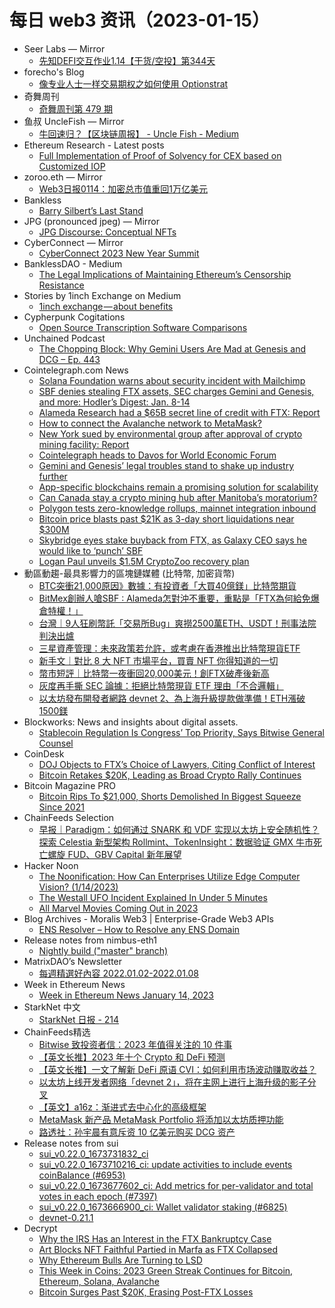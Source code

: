 # 每日 web3 资讯（2023-01-15）

- Seer Labs — Mirror
  - [先知DEFI交互作业1.14【干货/空投】第344天](https://mirror.xyz/seerlabs.eth/hYNN3ZUmm7wId1unjzdGRadp1T_l0FrEgmOY3BsJ4g0)
- forecho's Blog
  - [像专业人士一样交易期权之如何使用 Optionstrat](https://blog.forecho.com/how-to-trade-options-like-a-pro-with-optionstrat.html)
- 奇舞周刊
  - [奇舞周刊第 479 期](https://weekly.75.team/issue479.html)
- 鱼叔 UncleFish — Mirror
  - [牛回速归？【区块链周报】 - Uncle Fish - Medium](https://mirror.xyz/0xA6DDeA5E7a4eF5c680200BF37984A06c6CFb123D/xepYbdYfal6HZ38svCmZv-GOY1S6TBZrJx2iGTCF78I)
- Ethereum Research - Latest posts
  - [Full Implementation of Proof of Solvency for CEX based on Customized IOP](https://ethresear.ch/t/full-implementation-of-proof-of-solvency-for-cex-based-on-customized-iop/14596/4)
- zoroo.eth — Mirror
  - [Web3日报0114：加密总市值重回1万亿美元](https://mirror.xyz/zoroo.eth/x3v0qF16qtDbLX94SzN1ioh2pGLQiTCoHYaY5E_-bf8)
- Bankless
  - [Barry Silbert’s Last Stand](https://newsletter.banklesshq.com/p/barry-silberts-last-stand)
- JPG (pronounced jpeg) — Mirror
  - [JPG Discourse: Conceptual NFTs](https://jpg.mirror.xyz/kKJyagdqxo2vDOB6mtQRu9_-jpZ1LiVNX02BmSJU4DQ)
- CyberConnect — Mirror
  - [CyberConnect 2023 New Year Summit](https://mirror.xyz/cyberlab.eth/knI0ySrSRyROh29YSQh_kZYRtSJYZ59e1Xk62dCdFP0)
- BanklessDAO - Medium
  - [The Legal Implications of Maintaining Ethereum’s Censorship Resistance](https://medium.com/bankless-dao/the-legal-implications-of-maintaining-ethereums-censorship-resistance-442c56e9fdd?source=rss----2e8b6adb479c---4)
- Stories by 1inch Exchange on Medium
  - [1inch exchange — about benefits](https://1inch-exchange.medium.com/1inch-exchange-about-benefits-cbe530359507?source=rss-c4f4cadf8a31------2)
- Cypherpunk Cogitations
  - [Open Source Transcription Software Comparisons](https://blog.lopp.net/open-source-transcription-software-comparisons/)
- Unchained Podcast
  - [The Chopping Block: Why Gemini Users Are Mad at Genesis and DCG – Ep. 443](https://unchainedpodcast.com/the-chopping-block-why-gemini-users-are-mad-at-genesis-and-dcg-ep-443/)
- Cointelegraph.com News
  - [Solana Foundation warns about security incident with Mailchimp](https://cointelegraph.com/news/solana-foundation-warns-about-security-incident-with-mailchimp)
  - [SBF denies stealing FTX assets, SEC charges Gemini and Genesis, and more: Hodler’s Digest: Jan. 8-14](https://cointelegraph.com/magazine/sbf-denies-stealing-ftx-sec-charges-gemini-genesis-hodlers-digest-jan-8-14/)
  - [Alameda Research had a $65B secret line of credit with FTX: Report](https://cointelegraph.com/news/alameda-research-had-a-65b-secret-line-of-credit-with-ftx-report)
  - [How to connect the Avalanche network to MetaMask?](https://cointelegraph.com/news/how-to-connect-the-avalanche-network-to-metamask)
  - [New York sued by environmental group after approval of crypto mining facility: Report](https://cointelegraph.com/news/new-york-sued-by-environmental-group-after-approval-of-crypto-mining-facility-report)
  - [Cointelegraph heads to Davos for World Economic Forum](https://cointelegraph.com/news/cointelegraph-heads-to-davos-for-world-economic-forum)
  - [Gemini and Genesis’ legal troubles stand to shake up industry further](https://cointelegraph.com/news/gemini-and-genesis-legal-troubles-stand-to-shake-up-industry-further)
  - [App-specific blockchains remain a promising solution for scalability](https://cointelegraph.com/news/app-specific-blockchains-remain-a-promising-solution-for-scalability)
  - [Can Canada stay a crypto mining hub after Manitoba’s moratorium?](https://cointelegraph.com/news/can-canada-stay-a-crypto-mining-hub-after-manitoba-s-moratorium)
  - [Polygon tests zero-knowledge rollups, mainnet integration inbound](https://cointelegraph.com/news/polygon-tests-zero-knowledge-rollups-mainnet-integration-inbound)
  - [Bitcoin price blasts past $21K as 3-day short liquidations near $300M](https://cointelegraph.com/news/bitcoin-price-blasts-past-21k-as-3-day-short-liquidations-near-300m)
  - [Skybridge eyes stake buyback from FTX, as Galaxy CEO says he would like to ‘punch’ SBF](https://cointelegraph.com/news/skybridge-eyes-stake-buyback-from-ftx-as-galaxy-ceo-says-he-would-like-to-punch-sbf)
  - [Logan Paul unveils $1.5M CryptoZoo recovery plan](https://cointelegraph.com/news/logan-paul-unveils-1-3m-cryptozoo-recovery-plan)
- 動區動趨-最具影響力的區塊鏈媒體 (比特幣, 加密貨幣)
  - [BTC突衝21,000原因》數據：有投資者「大買40億鎂」比特幣期貨](https://www.blocktempo.com/cryptoquant-ceo-someones-just-bought-4b-worth-of-btc-futures/)
  - [BitMex創辦人嗆SBF : Alameda怎對沖不重要，重點是「FTX為何給免爆倉特權！」](https://www.blocktempo.com/arthur-hayes-asks-sbf-why-turned-off-the-liquidation-feature-for-alameda/)
  - [台灣｜9人狂刷幣託「交易所Bug」爽撈2500萬ETH、USDT！刑事法院判決出爐](https://www.blocktempo.com/bito-were-exploited-in-2020-25-million-eth-and-usdt-were-stolen/)
  - [三星資產管理：未來政策若允許，或考慮在香港推出比特幣現貨ETF](https://www.blocktempo.com/samsung-might-consider-starting-spot-bitcoin-fund-in-hk-if-rules-change/)
  - [新手文｜對比 8 大 NFT 市場平台，買賣 NFT 你得知道的一切](https://www.blocktempo.com/comparing-the-top-8-nft-marketplace/)
  - [幣市短評｜比特幣一夜衝回20,000美元！創FTX破產後新高](https://www.blocktempo.com/bitcoin-surges-past-20000/)
  - [灰度再手撕 SEC 論據：拒絕比特幣現貨 ETF 理由「不合邏輯」](https://www.blocktempo.com/grayscal-has-slammed-the-commissions-previous-brief/)
  - [以太坊發布開發者網路 devnet 2、為上海升級提款做準備！ETH漲破1500鎂](https://www.blocktempo.com/ethereum-release-devnet-2-ahead-of-the-shanghai-upgrade/)
- Blockworks: News and insights about digital assets.
  - [Stablecoin Regulation Is Congress’ Top Priority, Says Bitwise General Counsel](https://blockworks.co/news/stablecoin-regulation-congress-priority)
- CoinDesk
  - [DOJ Objects to FTX’s Choice of Lawyers, Citing Conflict of Interest](https://www.coindesk.com/policy/2023/01/14/doj-objects-to-ftxs-choice-of-lawyers-citing-conflict-of-interest/?utm_medium=referral&utm_source=rss&utm_campaign=headlines)
  - [Bitcoin Retakes $20K, Leading as Broad Crypto Rally Continues](https://www.coindesk.com/markets/2023/01/14/bitcoin-taps-20k-leading-as-broad-crypto-market-rally-continues/?utm_medium=referral&utm_source=rss&utm_campaign=headlines)
- Bitcoin Magazine PRO
  - [Bitcoin Rips To $21,000, Shorts Demolished In Biggest Squeeze Since 2021](https://bmpro.substack.com/p/bitcoin-price-hits-21k-massive-short-squeeze)
- ChainFeeds Selection
  - [早报｜Paradigm：如何通过 SNARK 和 VDF 实现以太坊上安全随机性？探索 Celestia 新型架构 Rollmint、TokenInsight：数据验证 GMX 牛市死亡螺旋 FUD、GBV Capital 新年展望](https://chainfeeds.substack.com/p/paradigm-snark-vdf-gbv-capital-tokeninsight)
- Hacker Noon
  - [The Noonification: How Can Enterprises Utilize Edge Computer Vision? (1/14/2023)](https://hackernoon.com/1-14-2023-noonification?source=rss)
  - [The Westall UFO Incident Explained In Under 5 Minutes](https://hackernoon.com/the-westall-ufo-incident-explained-in-under-5-minutes?source=rss)
  - [All Marvel Movies Coming Out in 2023](https://hackernoon.com/all-marvel-movies-coming-out-in-2023?source=rss)
- Blog Archives - Moralis Web3 | Enterprise-Grade Web3 APIs
  - [ENS Resolver – How to Resolve any ENS Domain](https://moralis.io/ens-resolver-how-to-resolve-any-ens-domain/)
- Release notes from nimbus-eth1
  - [Nightly build ("master" branch)](https://github.com/status-im/nimbus-eth1/releases/tag/nightly)
- MatrixDAO’s Newsletter
  - [每週精選好內容 2022.01.02-2022.01.08](https://matrixdao.substack.com/p/20220102-20220108)
- Week in Ethereum News
  - [Week in Ethereum News January 14, 2023](https://weekinethereumnews.com/week-in-ethereum-news-january-14-2023-thanks-to-speedrunethereum-com-for-making-this-issue-possible/)
- StarkNet 中文
  - [StarkNet 日报 - 214](https://starknetzh.substack.com/p/starknet-214)
- ChainFeeds精选
  - [Bitwise 致投资者信：2023 年值得关注的 10 件事](https://www.bitpush.news/articles/3571874)
  - [【英文长推】2023 年十个 Crypto 和 DeFi 预测](https://twitter.com/DefiIgnas/status/1613450902559690752)
  - [【英文长推】一文了解新 DeFi 原语 CVI：如何利用市场波动赚取收益？](https://twitter.com/ViktorDefi/status/1613504066482753536)
  - [以太坊上线开发者网络「devnet 2」，将在主网上进行上海升级的影子分叉](https://www.theblock.co/post/202075/ethereum-developers-release-devnet-2-ahead-of-mainnet-shadow-fork-for-shanghai)
  - [【英文】a16z：渐进式去中心化的高级框架](https://a16zcrypto.com/when-is-decentralizing-on-a-blockchain-valuable/)
  - [MetaMask 新产品 MetaMask Portfolio 将添加以太坊质押功能](https://www.coindesk.com/tech/2023/01/13/new-metamask-product-to-add-liquid-staking-via-lido-and-rocket-pool/)
  - [路透社：孙宇晨有意斥资 10 亿美元购买 DCG 资产](https://www.reuters.com/technology/crypto-investor-justin-sun-says-willing-spend-up-1-bln-dcg-assets-2023-01-13/)
- Release notes from sui
  - [sui_v0.22.0_1673731832_ci](https://github.com/MystenLabs/sui/releases/tag/sui_v0.22.0_1673731832_ci)
  - [sui_v0.22.0_1673710216_ci: update activities to include events coinBalance (#6953)](https://github.com/MystenLabs/sui/releases/tag/sui_v0.22.0_1673710216_ci)
  - [sui_v0.22.0_1673677602_ci: Add metrics for per-validator and total votes in each epoch (#7397)](https://github.com/MystenLabs/sui/releases/tag/sui_v0.22.0_1673677602_ci)
  - [sui_v0.22.0_1673666900_ci: Wallet validator staking (#6825)](https://github.com/MystenLabs/sui/releases/tag/sui_v0.22.0_1673666900_ci)
  - [devnet-0.21.1](https://github.com/MystenLabs/sui/releases/tag/devnet-0.21.1)
- Decrypt
  - [Why the IRS Has an Interest in the FTX Bankruptcy Case](https://decrypt.co/119226/irs-ftx-bankruptcy)
  - [Art Blocks NFT Faithful Partied in Marfa as FTX Collapsed](https://decrypt.co/119233/art-blocks-nft-faithful-partied-in-marfa-as-ftx-collapsed)
  - [Why Ethereum Bulls Are Turning to LSD](https://decrypt.co/119185/why-ethereum-bulls-are-turning-to-lsd)
  - [This Week in Coins: 2023 Green Streak Continues for Bitcoin, Ethereum, Solana, Avalanche](https://decrypt.co/119231/this-week-in-coins-2023-green-streak-continues-for-bitcoin-ethereum-solana-avalanche)
  - [Bitcoin Surges Past $20K, Erasing Post-FTX Losses](https://decrypt.co/119222/bitcoin-20k-ftx)
